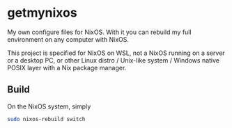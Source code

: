 # getmynixos
My own configure files for NixOS. With it you can rebuild my full environment on any computer with NixOS.

This project is specified for NixOS on WSL, not a NixOS running on a server or a desktop PC, or other Linux distro / Unix-like system / Windows native POSIX layer with a Nix package manager.

## Build
On the NixOS system, simply

```bash
sudo nixos-rebuild switch
```